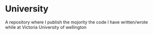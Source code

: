 # University

A repository where I publish the mojority the code I have written/wrote while at Victoria University of wellington
